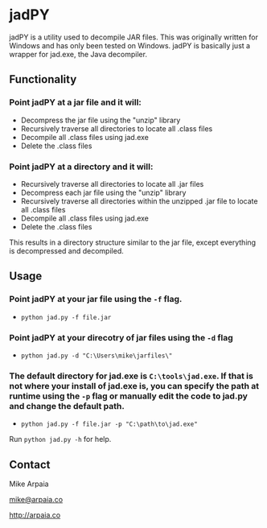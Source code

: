 jadPY
=====

jadPY is a utility used to decompile JAR files. This was originally written for Windows and has only been tested on Windows. jadPY is basically just a wrapper for jad.exe, the Java decompiler. 


Functionality
-------------

### Point jadPY at a jar file and it will:

* Decompress the jar file using the "unzip" library
* Recursively traverse all directories to locate all .class files
* Decompile all .class files using jad.exe
* Delete the .class files

### Point jadPY at a directory and it will:

* Recursively traverse all directories to locate all .jar files
* Decompress each jar file using the "unzip" library
* Recursively traverse all directories within the unzipped .jar file to locate all .class files
* Decompile all .class files using jad.exe
* Delete the .class files

This results in a directory structure similar to the jar file, except everything is decompressed and decompiled.

Usage
-----

### Point jadPY at your jar file using the `-f` flag. 
* `python jad.py -f file.jar`

### Point jadPY at your direcotry of jar files using the `-d` flag
* `python jad.py -d "C:\Users\mike\jarfiles\"`

### The default directory for jad.exe is `C:\tools\jad.exe`. If that is not where your install of jad.exe is, you can specify the path at runtime using the `-p` flag or manually edit the code to jad.py and change the default path. 
* `python jad.py -f file.jar -p "C:\path\to\jad.exe"`


Run `python jad.py -h` for help.

Contact
-------

Mike Arpaia

mike@arpaia.co

http://arpaia.co